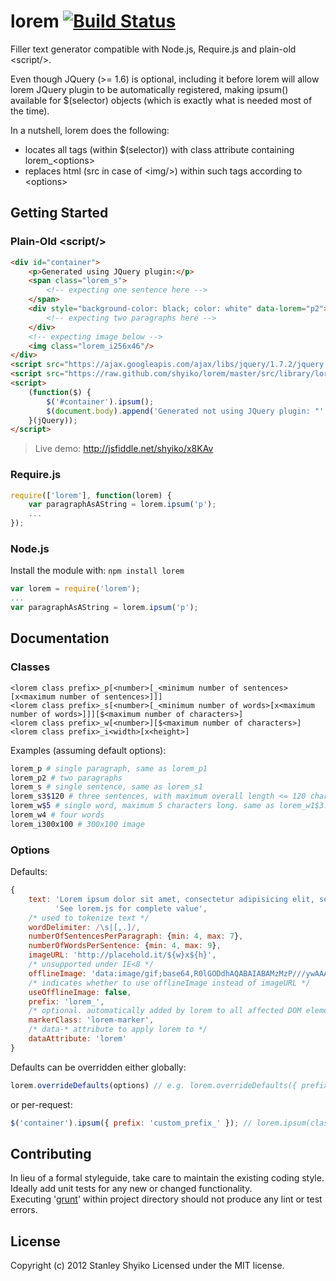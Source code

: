 # lorem <a href="http://travis-ci.org/shyiko/lorem"><img src="https://secure.travis-ci.org/shyiko/lorem.png" alt="Build Status" style="max-width:100%;"></a>

Filler text generator compatible with Node.js, Require.js and plain-old &lt;script/&gt;.<br/>

Even though JQuery (>= 1.6) is optional, including it before lorem will allow lorem JQuery plugin to be automatically registered,
making ipsum() available for $(selector) objects (which is exactly what is needed most of the time).

In a nutshell, lorem does the following:
- locates all tags (within $(selector)) with class attribute containing lorem_&lt;options&gt;
- replaces html (src in case of &lt;img/&gt;) within such tags according to &lt;options&gt;

## Getting Started

### Plain-Old &lt;script/&gt;

```html
<div id="container">
    <p>Generated using JQuery plugin:</p>
    <span class="lorem_s">
        <!-- expecting one sentence here -->
    </span>
    <div style="background-color: black; color: white" data-lorem="p2">
        <!-- expecting two paragraphs here -->
    </div>
    <!-- expecting image below -->
    <img class="lorem_i256x46"/>
</div>
<script src="https://ajax.googleapis.com/ajax/libs/jquery/1.7.2/jquery.min.js"></script>
<script src="https://raw.github.com/shyiko/lorem/master/src/library/lorem.js"></script>
<script>
    (function($) {
        $('#container').ipsum();
        $(document.body).append('Generated not using JQuery plugin: "' + lorem.ipsum('w') + '"');
    }(jQuery));
</script>
```

> Live demo: http://jsfiddle.net/shyiko/x8KAv

### Require.js

```js
require(['lorem'], function(lorem) {
    var paragraphAsAString = lorem.ipsum('p');
    ...
});
```    

### Node.js
Install the module with: `npm install lorem`

```js
var lorem = require('lorem');
...
var paragraphAsAString = lorem.ipsum('p');
```    

## Documentation

### Classes

    <lorem class prefix>_p[<number>[_<minimum number of sentences>[x<maximum number of sentences>]]]
    <lorem class prefix>_s[<number>[_<minimum number of words>[x<maximum number of words>]]][$<maximum number of characters>]
    <lorem class prefix>_w[<number>][$<maximum number of characters>]
    <lorem class prefix>_i<width>[x<height>]

Examples (assuming default options):

```sh
lorem_p # single paragraph, same as lorem_p1
lorem_p2 # two paragraphs
lorem_s # single sentence, same as lorem_s1
lorem_s3$120 # three sentences, with maximum overall length <= 120 characters
lorem_w$5 # single word, maximum 5 characters long. same as lorem_w1$3.
lorem_w4 # four words
lorem_i300x100 # 300x100 image
```

### Options

Defaults:

```js
{
    text: 'Lorem ipsum dolor sit amet, consectetur adipisicing elit, sed do eiusmod <TRUNCATED>' +
          'See lorem.js for complete value',
    /* used to tokenize text */          
    wordDelimiter: /\s|[,.]/, 
    numberOfSentencesPerParagraph: {min: 4, max: 7},
    numberOfWordsPerSentence: {min: 4, max: 9},
    imageURL: 'http://placehold.it/${w}x${h}',
    /* unsupported under IE<8 */
    offlineImage: 'data:image/gif;base64,R0lGODdhAQABAIABAMzMzP///ywAAAAAAQABAAACAkQBADs=', 
    /* indicates whether to use offlineImage instead of imageURL */
    useOfflineImage: false, 
    prefix: 'lorem_',
    /* optional. automatically added by lorem to all affected DOM elements */
    markerClass: 'lorem-marker',
    /* data-* attribute to apply lorem to */
    dataAttribute: 'lorem'
}
```
    
Defaults can be overridden either globally:
```js    
lorem.overrideDefaults(options) // e.g. lorem.overrideDefaults({ prefix: 'custom_prefix_' })
```
or per-request:
```js
$('container').ipsum({ prefix: 'custom_prefix_' }); // lorem.ipsum(className, options) works as well
```

## Contributing
In lieu of a formal styleguide, take care to maintain the existing coding style.<br/>
Ideally add unit tests for any new or changed functionality.<br/>
Executing '[grunt](https://github.com/cowboy/grunt)' within project directory should not produce any lint or test errors.

## License
Copyright (c) 2012 Stanley Shyiko
Licensed under the MIT license.
